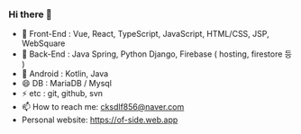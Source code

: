 ### Hi there 👋

<!--
**cksdlf856/cksdlf856** is a ✨ _special_ ✨ repository because its `README.md` (this file) appears on your GitHub profile.
-->
- 🤔 Front-End : Vue, React, TypeScript, JavaScript, HTML/CSS, JSP, WebSquare
- 💬 Back-End : Java Spring, Python Django, Firebase ( hosting, firestore 등 )  
- 🔭 Android : Kotlin, Java 
- 😄 DB : MariaDB / Mysql
- ⚡ etc : git, github, svn
- 📫 How to reach me: cksdlf856@naver.com
- Personal website: https://of-side.web.app


